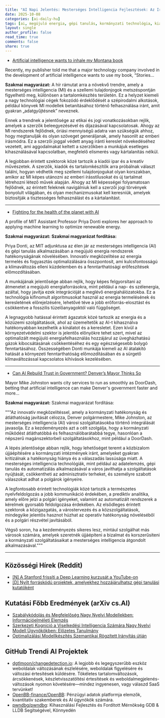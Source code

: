 ```yaml
---
title: "AI Napi Jelentés: Mesterséges Intelligencia Fejlesztések: Az Irodalomtól a Megújuló Energiaig és a Kormányzati Hatékonyságig (2025-10-08)"
date: 2025-10-08
categories: [ai-daily-hu]
tags: [ai, megújuló energia, gépi tanulás, kormányzati technológia, kiadás, mit, városi innováció]
layout: single
author_profile: false
read_time: true
comments: false
share: true
---
```

- [Artificial intelligence wants to inhale my Montana book](https://www.aspendailynews.com/opinion/artificial-intelligence-wants-to-inhale-my-montana-book/article_6be744a6-24df-49d4-ab8b-401793a5a95a.amp.html)

Recently, my publisher told me that a major technology company involved in the development of artificial intelligence wants to use my book, “Stories...

**Szakmai magyarázat:**
A hír rámutat arra a növekvő trendre, amely a mesterséges intelligencia (MI) és a szellemi tulajdonjogok metszéspontján figyelhető meg, különösen a tartalomkészítés területén. Ez a helyzet kiemeli a nagy technológiai cégek fokozódó érdeklődését a szépirodalmi alkotások, például könyvek MI modellek betanításához történő felhasználása iránt, amit gyakran „adatgyűjtésnek” neveznek.

Ennek a trendnek a jelentősége az etikai és jogi vonatkozásokban rejlik, amelyek a szerzők beleegyezésével és díjazásával kapcsolatosak. Ahogy az MI rendszerek fejlődnek, óriási mennyiségű adatra van szükségük ahhoz, hogy megtanulják és olyan szöveget generáljanak, amely hasonlít az emberi írásmódra. Ez a szerzői joggal védett anyag iránti kereslet növekedéséhez vezetett, ami aggodalmakat keltett a szerzőkben a munkájuk esetleges kihasználásával kapcsolatban, megfelelő elismerés vagy kártalanítás nélkül.

A legjobban érintett szektorok közé tartozik a kiadói ipar és a kreatív művészetek. A szerzők, kiadók és tartalomkészítők arra próbálnak választ találni, hogyan védhetik meg szellemi tulajdonjogukat olyan korszakban, amikor az MI képes utánozni az emberi írásstílusokat és új tartalmat létrehozni létező művek alapján. Ahogy az MI képességei folyamatosan fejlődnek, az érintett feleknek navigálniuk kell a szerzői jogi törvények bonyolult világában, és olyan mechanizmusokat kell keresniük, amelyek biztosítják a tisztességes felhasználást és a kártalanítást.

---
- [Fighting for the health of the planet with AI](https://news.mit.edu/2025/fighting-health-planet-ai-priya-donti-1007)

A profile of MIT Assistant Professor Priya Donti explores her approach to applying machine learning to optimize renewable energy.

**Szakmai magyarázat:**
**Szakmai magyarázat fordítása:**

Priya Donti, az MIT adjunktusa az élen jár az mesterséges intelligencia (AI) és gépi tanulás alkalmazásában a megújuló energia rendszerek hatékonyságának növelésében. Innovatív megközelítése az energia termelés és fogyasztás optimalizálására összpontosít, ami kulcsfontosságú a klímaváltozás elleni küzdelemben és a fenntarthatósági erőfeszítések előmozdításában.

A munkájának jelentősége abban rejlik, hogy képes felgyorsítani az átmenetet a megújuló energiaforrásokra, mint például a nap- és szélenergia, azáltal, hogy javítja ezek integrációját a meglévő energiahálózatokba. Ez a technológia kifinomult algoritmusokat használ az energia termelésének és keresletének előrejelzésére, lehetővé téve a jobb erőforrás-elosztást és csökkentve a fosszilis tüzelőanyagoktól való függőséget.

A legnagyobb hatással érintett ágazatok közé tartozik az energia és a közüzemi szolgáltatások, ahol az üzemeltetők az AI-t kihasználva hatékonyabban kezelhetik a kínálatot és a keresletet. Ezen kívül a környezetvédelmi szektor is jelentős előnyökre tehet szert, mivel az optimalizált megújuló energiafelhasználás hozzájárul az üvegházhatású gázok kibocsátásának csökkentéséhez és egy egészségesebb bolygó fenntartásához. Összességében Donti munkája kiemeli az AI átalakító hatását a környezeti fenntarthatóság előmozdításában és a sürgető klímaváltozással kapcsolatos kihívások kezelésében.

---
- [Can AI Rebuild Trust in Government? Denver’s Mayor Thinks So](https://www.governing.com/artificial-intelligence/can-ai-rebuild-trust-in-government-denvers-mayor-thinks-so)

Mayor Mike Johnston wants city services to run as smoothly as DoorDash, betting that artificial intelligence can make Denver's government faster and more...

**Szakmai magyarázat:**
Szakmai magyarázat fordítása:

"""Az innovatív megközelítéssel, amely a kormányzati hatékonyság és átláthatóság javítását célozza, Denver polgármestere, Mike Johnston, az mesterséges intelligencia (AI) városi szolgáltatásokba történő integrálását javasolja. Ez a kezdeményezés azt a célt szolgálja, hogy a kormányzati működést átláthatóbbá és felhasználóbarátabbá tegye, hasonlóan a népszerű magánszektorbeli szolgáltatásokhoz, mint például a DoorDash.

A lépés jelentősége abban rejlik, hogy lehetőséget teremt a közbizalom újjáépítésére a kormányzati intézmények iránt, amelyeket gyakran kritizálnak a hatékonyság hiánya és a válaszadás lassúsága miatt. A mesterséges intelligencia technológiák, mint például az adatelemzés, gépi tanulás és automatizálás alkalmazásával a város javíthatja a szolgáltatások nyújtását, csökkentheti az adminisztratív terheket, és személyre szabott válaszokat adhat a polgárok igényeire.

A legfontosabb érintett technológiák közé tartozik a természetes nyelvfeldolgozás a jobb kommunikáció érdekében, a prediktív analitika, amely előre jelzi a polgári igényeket, valamint az automatizált rendszerek a kérelmek gyorsabb feldolgozása érdekében. Az elsődleges érintett szektorok a közigazgatás, a várostervezés és a közszolgáltatások, mindegyike jelentős hasznot húzhat az operatív hatékonyság növeléséből és a polgári részvétel javításából.

Végső soron, ha a kezdeményezés sikeres lesz, mintául szolgálhat más városok számára, amelyek szeretnék újjáépíteni a bizalmat és korszerűsíteni a kormányzati szolgáltatásaikat a mesterséges intelligencia átgondolt alkalmazásával."""

---
## Közösségi Hírek (Reddit)
- [[N] A Stanford frissíti a Deep Learning kurzusát a YouTube-on](https://www.reddit.com/r/MachineLearning/comments/1nwhihj/n_stanford_is_updating_their_deep_learning_course/)
- [[D] Nyílt forráskódú projektek, amelyekhez hozzájárulhatsz gépi tanulási kutatóként](https://www.reddit.com/r/MachineLearning/comments/1nvvdvl/d_open_source_projects_to_contribute_to_as_an_ml/)

## Kutatási Főbb Eredmények (arXiv cs.AI)
- [Szabálykódolás és Megfelelőség Nagy Nyelvi Modellekben: Információelméleti Elemzés](https://arxiv.org/abs/2510.05106)
- [Szerkezeti Kogníció a Viselkedési Intelligencia Számára Nagy Nyelvi Modell Ügynökökben: Előzetes Tanulmány](https://arxiv.org/abs/2510.05107)
- [Optimalizálási Modellkészítés Szemantikai Rögzített Irányítás útján](https://arxiv.org/abs/2510.05115)

## GitHub Trendi AI Projektek
- [dgtlmoon/changedetection.io](dgtlmoon/changedetection.io): A legjobb és legegyszerűbb eszköz weboldalak változásának észlelésére, weboldalak figyelésére és változási értesítések küldésére. Tökéletes tartalomváltozások, árcsökkenések, készletvisszatöltési értesítések és weboldalmegjelenés-változások nyomon követésére—mindez ingyenesen, vagy válaszd SaaS tervünket!
- [OpenBB-finance/OpenBB](OpenBB-finance/OpenBB): Pénzügyi adatok platformja elemzők, kvantitatív szakemberek és AI ügynökök számára.
- [pwndbg/pwndbg](pwndbg/pwndbg): Kihasználási Fejlesztés és Fordított Mérnökség GDB & LLDB Segítségével, Könnyedén
